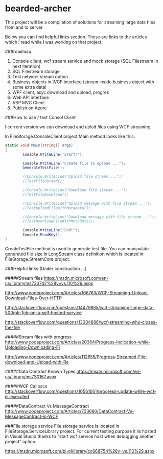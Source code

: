 # bearded-archer
This project will be a compilation of solutions for streaming large data files from and to server.

Below you can find helpful links section.
These are links to the articles which I read while I was working on that project.

###roadmap
1. Console client, wcf stream service and mock storage (SQL Filestream in next iteration)
2. SQL Filestream storage
3. Test network stream option
3. Business objects in WCF interface (stream inside business object with some extra data)
4. WPF client, asyc download and upload, progres
5. Web API interface
6. ASP MVC Client
7. Publish on Azure


###How to use / test Consol Client 

I current version we can download and uplod files using WCF streaming.

In FileStorage.ConsoleClient project Main method looks like this:

```cs
static void Main(string[] args)
{
        Console.WriteLine("Start!");

        Console.WriteLine("Create file to upload ...");
        GenerateTestFile();

        //Console.WriteLine("Upload file stream ...");
        //TestFileUpload();

        //Console.WriteLine("Download file stream ...");
        //TestFileDownload();

        //Console.WriteLine("Upload message with file stream ...");
        //TestUploadFileWithMetadata();

        //Console.WriteLine("Download message with file stream ...");
        //TestDownloadFileWithMetadata();

        Console.WriteLine("End!");
        Console.ReadKey();
}
```

CreateTestFile method is used to generate test file. You can manipulate generated file size in LongStream class definition which is located in FileStorage.StreamCore project.


###Helpful links (Under construction ...)


#####Stream files
https://msdn.microsoft.com/en-us/library/ms733742%28v=vs.110%29.aspx

http://www.codeproject.com/Articles/166763/WCF-Streaming-Upload-Download-Files-Over-HTTP

http://stackoverflow.com/questions/14479885/wcf-streaming-large-data-500mb-1gb-on-a-self-hosted-service

http://stackoverflow.com/questions/13384886/wcf-streaming-who-closes-the-file


#####Stream files with progress
http://www.codeproject.com/Articles/20364/Progress-Indication-while-Uploading-Downloading-Fi

http://www.codeproject.com/Articles/112655/Progress-Streamed-File-download-and-Upload-with-Re


#####Data Contract Known Types
https://msdn.microsoft.com/en-us/library/ms730167.aspx


#####WCF Callbacs
http://stackoverflow.com/questions/10561061/progress-update-while-wcf-is-executed


#####DataContract Vs MessageContract
http://www.codeproject.com/Articles/733660/DataContract-Vs-MessageContract-in-WCF


###File storage service
File storage service is located in FileStorage.ServiceLibrary project. For current testing purpose it iis hosted in Visual Studio thanks to "start wcf service host when debugging another project" option.

https://msdn.microsoft.com/pl-pl/library/cc668754%28v=vs.110%29.aspx
